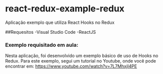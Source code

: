 # react-redux-example-redux
Aplicação exemplo que utiliza React Hooks no Redux

##Requesitos
-Visual Studio Code
-ReactJS

### Exemplo requisitado em aula: 
Nesta aplicação, foi desenvolvido um exemplo básico de uso de Hooks no Redux. Para este exemplo, segui um tutorial no Youtube, onde você pode encontrar em: https://www.youtube.com/watch?v=7L7MhxjI4PE
